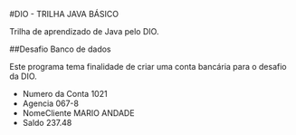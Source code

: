 #DIO - TRILHA JAVA BÁSICO

Trilha de aprendizado de Java pelo DIO.

##Desafio Banco de dados

Este programa tema finalidade de criar uma conta bancária para o desafio da DIO.
- Numero da Conta 1021
- Agencia 067-8
- NomeCliente MARIO ANDADE
- Saldo 237.48